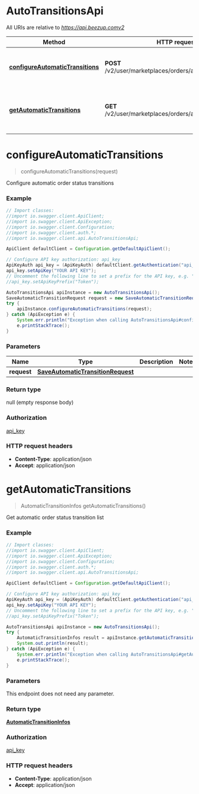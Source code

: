 # AutoTransitionsApi

All URIs are relative to *https://api.beezup.comv2*

Method | HTTP request | Description
------------- | ------------- | -------------
[**configureAutomaticTransitions**](AutoTransitionsApi.md#configureAutomaticTransitions) | **POST** /v2/user/marketplaces/orders/automaticTransitions | Configure automatic order status transitions
[**getAutomaticTransitions**](AutoTransitionsApi.md#getAutomaticTransitions) | **GET** /v2/user/marketplaces/orders/automaticTransitions | Get automatic order status transition list


<a name="configureAutomaticTransitions"></a>
# **configureAutomaticTransitions**
> configureAutomaticTransitions(request)

Configure automatic order status transitions

### Example
```java
// Import classes:
//import io.swagger.client.ApiClient;
//import io.swagger.client.ApiException;
//import io.swagger.client.Configuration;
//import io.swagger.client.auth.*;
//import io.swagger.client.api.AutoTransitionsApi;

ApiClient defaultClient = Configuration.getDefaultApiClient();

// Configure API key authorization: api_key
ApiKeyAuth api_key = (ApiKeyAuth) defaultClient.getAuthentication("api_key");
api_key.setApiKey("YOUR API KEY");
// Uncomment the following line to set a prefix for the API key, e.g. "Token" (defaults to null)
//api_key.setApiKeyPrefix("Token");

AutoTransitionsApi apiInstance = new AutoTransitionsApi();
SaveAutomaticTransitionRequest request = new SaveAutomaticTransitionRequest(); // SaveAutomaticTransitionRequest | 
try {
    apiInstance.configureAutomaticTransitions(request);
} catch (ApiException e) {
    System.err.println("Exception when calling AutoTransitionsApi#configureAutomaticTransitions");
    e.printStackTrace();
}
```

### Parameters

Name | Type | Description  | Notes
------------- | ------------- | ------------- | -------------
 **request** | [**SaveAutomaticTransitionRequest**](SaveAutomaticTransitionRequest.md)|  |

### Return type

null (empty response body)

### Authorization

[api_key](../README.md#api_key)

### HTTP request headers

 - **Content-Type**: application/json
 - **Accept**: application/json

<a name="getAutomaticTransitions"></a>
# **getAutomaticTransitions**
> AutomaticTransitionInfos getAutomaticTransitions()

Get automatic order status transition list

### Example
```java
// Import classes:
//import io.swagger.client.ApiClient;
//import io.swagger.client.ApiException;
//import io.swagger.client.Configuration;
//import io.swagger.client.auth.*;
//import io.swagger.client.api.AutoTransitionsApi;

ApiClient defaultClient = Configuration.getDefaultApiClient();

// Configure API key authorization: api_key
ApiKeyAuth api_key = (ApiKeyAuth) defaultClient.getAuthentication("api_key");
api_key.setApiKey("YOUR API KEY");
// Uncomment the following line to set a prefix for the API key, e.g. "Token" (defaults to null)
//api_key.setApiKeyPrefix("Token");

AutoTransitionsApi apiInstance = new AutoTransitionsApi();
try {
    AutomaticTransitionInfos result = apiInstance.getAutomaticTransitions();
    System.out.println(result);
} catch (ApiException e) {
    System.err.println("Exception when calling AutoTransitionsApi#getAutomaticTransitions");
    e.printStackTrace();
}
```

### Parameters
This endpoint does not need any parameter.

### Return type

[**AutomaticTransitionInfos**](AutomaticTransitionInfos.md)

### Authorization

[api_key](../README.md#api_key)

### HTTP request headers

 - **Content-Type**: application/json
 - **Accept**: application/json

